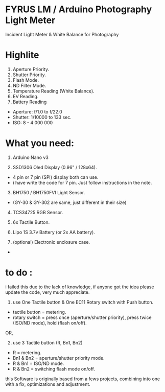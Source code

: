 # FYRUS LM / Arduino Photography Light Meter
Incident Light Meter &amp; White Balance for Photography


# Highlite

1. Aperture Priority.
2. Shutter Priority.
3. Flash Mode.
4. ND Filter Mode.
5. Temperature Reading (White Balance).
6. EV Reading.
7. Battery Reading

- Aperture: f/1.0 to f/22.0
- Shutter: 1/10000 to 133 sec.
- ISO: 8 - 4 000 000



# What you need:

1. Arduino Nano v3

2. SSD1306 Oled Display (0.96" / 128x64).
- 4 pin or 7 pin (SPI) display both can use.
- i have write the code for 7 pin. Just follow instructions in the note.


3. BH1750 / BH1750FVI Light Sensor.
- (GY-30 & GY-302 are same, just different in their size)

4. TCS34725 RGB Sensor.

5. 6x Tactile Button.

6. Lipo 1S 3.7v Battery (or 2x AA battery).

7. (optional) Electronic enclosure case.

-

# to do :
i failed this due to the lack of knowledge, if anyone got the idea please update the code, very much appreciate.

1. use One Tactile button & One EC11 Rotary switch with Push button.
- tactile button = metering.
- rotary switch = press once (aperture/shutter priority), press twice (ISO/ND mode), hold (flash on/off).

OR,

2. use 3 Tactile button (R, Bn1, Bn2)
- R = metering.
- Bn1 & Bn2 = aperture/shutter priority mode.
- R & Bn1 = ISO/ND mode.
- R & Bn2 = switching flash mode on/off.


this Software is originally based from a fews projects, combining into one with a fix, optimizations and adjustment.

